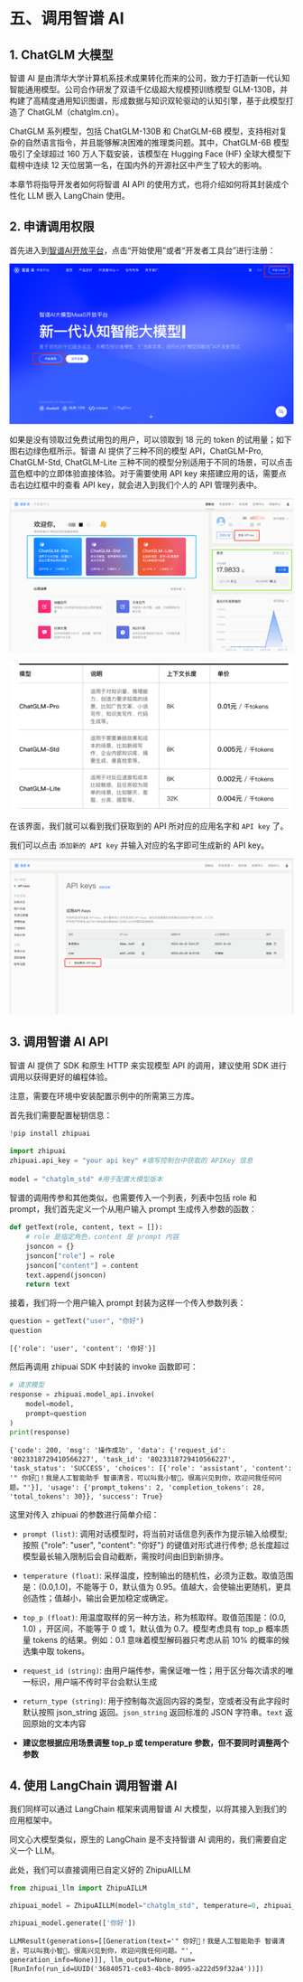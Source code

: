 # 五、调用智谱 AI


## 1. ChatGLM 大模型

智谱 AI 是由清华大学计算机系技术成果转化而来的公司，致力于打造新一代认知智能通用模型。公司合作研发了双语千亿级超大规模预训练模型 GLM-130B，并构建了高精度通用知识图谱，形成数据与知识双轮驱动的认知引擎，基于此模型打造了 ChatGLM（chatglm.cn）。

ChatGLM 系列模型，包括 ChatGLM-130B 和 ChatGLM-6B 模型，支持相对复杂的自然语言指令，并且能够解决困难的推理类问题。其中，ChatGLM-6B 模型吸引了全球超过 160 万人下载安装，该模型在 Hugging Face (HF) 全球大模型下载榜中连续 12 天位居第一名，在国内外的开源社区中产生了较大的影响。



本章节将指导开发者如何将智谱 AI API 的使用方式，也将介绍如何将其封装成个性化 LLM 嵌入 LangChain 使用。

## 2. 申请调用权限

首先进入到[智谱AI开放平台](https://open.bigmodel.cn/overview)，点击“开始使用”或者“开发者工具台”进行注册：

![](../figures/zhipuai_home.png)

如果是没有领取过免费试用包的用户，可以领取到 18 元的 token 的试用量；如下图右边绿色框所示。智谱 AI 提供了三种不同的模型 API，ChatGLM-Pro, ChatGLM-Std, ChatGLM-Lite 三种不同的模型分别适用于不同的场景，可以点击蓝色框中的立即体验直接体验。对于需要使用 API key 来搭建应用的话，需要点击右边红框中的查看 API key，就会进入到我们个人的 API 管理列表中。

![智谱 AI 控制台](../figures/zhipuai_overview.png)

![智谱 AI token 消费](../figures/zhipuai_pay.png)

在该界面，我们就可以看到我们获取到的 API 所对应的应用名字和 `API key` 了。


我们可以点击 `添加新的 API key` 并输入对应的名字即可生成新的 API key。

![智谱 AI api 管理](../figures/zhipuai_api.png)

## 3. 调用智谱 AI API

智谱 AI 提供了 SDK 和原生 HTTP 来实现模型 API 的调用，建议使用 SDK 进行调用以获得更好的编程体验。

注意，需要在环境中安装配置示例中的所需第三方库。

首先我们需要配置秘钥信息：


```python
!pip install zhipuai
```


```python
import zhipuai
zhipuai.api_key = "your api key" #填写控制台中获取的 APIKey 信息

model = "chatglm_std" #用于配置大模型版本
```

智谱的调用传参和其他类似，也需要传入一个列表，列表中包括 role 和 prompt，我们首先定义一个从用户输入 prompt 生成传入参数的函数：


```python
def getText(role, content, text = []):
    # role 是指定角色，content 是 prompt 内容
    jsoncon = {}
    jsoncon["role"] = role
    jsoncon["content"] = content
    text.append(jsoncon)
    return text
```

接着，我们将一个用户输入 prompt 封装为这样一个传入参数列表：


```python
question = getText("user", "你好")
question
```




    [{'role': 'user', 'content': '你好'}]



然后再调用 zhipuai SDK 中封装的 invoke 函数即可：


```python
# 请求模型
response = zhipuai.model_api.invoke(
    model=model,
    prompt=question
)
print(response)
```

    {'code': 200, 'msg': '操作成功', 'data': {'request_id': '8023318729410566227', 'task_id': '8023318729410566227', 'task_status': 'SUCCESS', 'choices': [{'role': 'assistant', 'content': '" 你好👋！我是人工智能助手 智谱清言，可以叫我小智🤖，很高兴见到你，欢迎问我任何问题。"'}], 'usage': {'prompt_tokens': 2, 'completion_tokens': 28, 'total_tokens': 30}}, 'success': True}


这里对传入 zhipuai 的参数进行简单介绍：

- `prompt (list)`: 调用对话模型时，将当前对话信息列表作为提示输入给模型; 按照 {"role": "user", "content": "你好"} 的键值对形式进行传参; 总长度超过模型最长输入限制后会自动截断，需按时间由旧到新排序。

- `temperature (float)`: 采样温度，控制输出的随机性，必须为正数。取值范围是：(0.0,1.0]，不能等于 0，默认值为 0.95。值越大，会使输出更随机，更具创造性；值越小，输出会更加稳定或确定。
  
- `top_p (float)`: 用温度取样的另一种方法，称为核取样。取值范围是：(0.0, 1.0) ，开区间，不能等于 0 或 1，默认值为 0.7。模型考虑具有 top_p 概率质量 tokens 的结果。例如：0.1 意味着模型解码器只考虑从前 10% 的概率的候选集中取 tokens。

- `request_id (string)`: 由用户端传参，需保证唯一性；用于区分每次请求的唯一标识，用户端不传时平台会默认生成

- `return_type (string)`: 用于控制每次返回内容的类型，空或者没有此字段时默认按照 json_string 返回。`json_string` 返回标准的 JSON 字符串。`text` 返回原始的文本内容

- **建议您根据应用场景调整 top_p 或 temperature 参数，但不要同时调整两个参数**


## 4. 使用 LangChain 调用智谱 AI

我们同样可以通过 LangChain 框架来调用智谱 AI 大模型，以将其接入到我们的应用框架中。

同文心大模型类似，原生的 LangChain 是不支持智谱 AI 调用的，我们需要自定义一个 LLM。

此处，我们可以直接调用已自定义好的 ZhipuAILLM


```python
from zhipuai_llm import ZhipuAILLM
```


```python
zhipuai_model = ZhipuAILLM(model="chatglm_std", temperature=0, zhipuai_api_key=zhipuai.api_key)
```


```python
zhipuai_model.generate(['你好'])
```


    LLMResult(generations=[[Generation(text='" 你好👋！我是人工智能助手 智谱清言，可以叫我小智🤖，很高兴见到你，欢迎问我任何问题。"', generation_info=None)]], llm_output=None, run=[RunInfo(run_id=UUID('36840571-ce83-4bcb-8095-a222d59f32a4'))])
